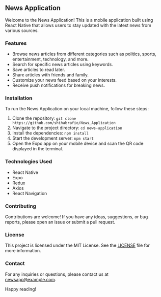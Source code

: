 ## News Application

Welcome to the News Application! This is a mobile application built using React Native that allows users to stay updated with the latest news from various sources.

### Features

- Browse news articles from different categories such as politics, sports, entertainment, technology, and more.
- Search for specific news articles using keywords.
- Save articles to read later.
- Share articles with friends and family.
- Customize your news feed based on your interests.
- Receive push notifications for breaking news.

### Installation

To run the News Application on your local machine, follow these steps:

1. Clone the repository: `git clone https://github.com/shihabrafio/News_Application`
2. Navigate to the project directory: `cd news-application`
3. Install the dependencies: `npm install`
4. Start the development server: `npm start`
5. Open the Expo app on your mobile device and scan the QR code displayed in the terminal.

### Technologies Used

- React Native
- Expo
- Redux
- Axios
- React Navigation

### Contributing

Contributions are welcome! If you have any ideas, suggestions, or bug reports, please open an issue or submit a pull request.

### License

This project is licensed under the MIT License. See the [LICENSE](LICENSE) file for more information.

### Contact

For any inquiries or questions, please contact us at newsapp@example.com.

Happy reading!

